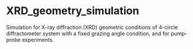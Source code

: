 # XRD_geometry_simulation
Simulation for X-ray diffraction (XRD) geometric conditions of 4-circle diffractometer system with a fixed grazing angle condition, and for pump-probe experiments.
